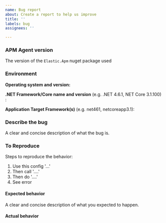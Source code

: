 ```yaml
---
name: Bug report
about: Create a report to help us improve
title: ''
labels: bug
assignees: ''

---
```


### APM Agent version
The version of the `Elastic.Apm` nuget package used

### Environment

**Operating system and version:**

**.NET Framework/Core name and version** (e.g. .NET 4.6.1, NET Core 3.1.100) :

**Application Target Framework(s)** (e.g. net461, netcoreapp3.1):

### Describe the bug
A clear and concise description of what the bug is.

### To Reproduce

Steps to reproduce the behavior:

1. Use this config '...'
2. Then call '....'
3. Then do '....'
4. See error

#### Expected behavior
A clear and concise description of what you expected to happen.

#### Actual behavior
